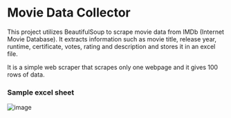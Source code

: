 # Movie Data Collector

This project utilizes BeautifulSoup to scrape movie data from IMDb (Internet Movie Database).
It extracts information such as movie title, release year, runtime, certificate, votes, rating and description and 
stores it in an excel file.

It is a simple web scraper that scrapes only one webpage and it gives 100 rows of data.

### Sample excel sheet
![image](https://github.com/SaanviKumar13/MovieDataCollecter/assets/113087236/a1feb8fe-5c11-479d-b18a-5d34f1eff0a3)


